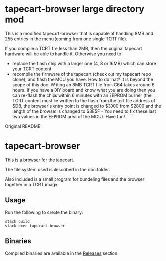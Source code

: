 tapecart-browser large directory mod
=========================

This is a modified tapecart-browser that is capable of handling 8MB and 255 entries in the menu (coming from one single TCRT file). 

If you compile a TCRT file less than 2MB, then the original tapecart hardware will be able to handle it.
Otherwise you need to 
- replace the flash chip with a larger one (4, 8 or 16MB) which can store your TCRT content
- recompile the firmware of the tapecart (check out my tapecart repo clone), and flash the MCU you have. How to do that? It is beyond the scope of this doc.
Writing an 8MB TCRT file from C64 takes around 6 hours. 
If you have a DIY board and know what you are doing then you can re-flash the chips within 6 minutes with an EEPROM burner (the TCRT content must be written to the flash from the tcrt file address of $D8, the browser's entry point is changed to $3000 from $2800 and the length of the browser is changed to $3E5F - You need to fix these last two values in the EEPROM area of the MCU).
Have fun! 



Original README:

tapecart-browser
================

This is a browser for the tapecart.

The file system used is described in the doc folder.

Also included is a small program for bundeling files
and the browser together in a TCRT image.


Usage
-----

Run the following to create the binary:

    stack build
    stack exec tapecart-browser


Binaries
--------

Compiled binaries are available in the [Releases](https://github.com/alexkazik/tapecart-browser/releases/latest) section.
